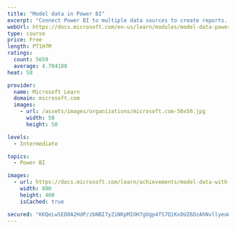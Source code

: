 ```yaml
---
title: "Model data in Power BI"
excerpt: "Connect Power BI to multiple data sources to create reports. Define the relationship between your data sources."
webUrl: https://docs.microsoft.com/en-us/learn/modules/model-data-power-bi/
type: course
price: Free
length: PT1H7M
ratings:
  count: 5659
  average: 4.704188
heat: 58

provider:
  name: Microsoft Learn
  domain: microsoft.com
  images:
    - url: /assets/images/organizations/microsoft.com-50x50.jpg
      width: 50
      height: 50

levels:
  - Intermediate

topics:
  - Power BI

images:
  - url: https://docs.microsoft.com/learn/achievements/model-data-with-power-bi-desktop-social.png
    width: 800
    height: 400
    isCached: true

secured: "KKQeLw5ED0A2HdP/zbNBI7yZiNKpMIOH7gUgp4fS7Q1Kx0UZ6DzAhNvllyeuW/zGg5Isst/Ps8vrxFI3LoJxUg0w7/d6u6SuebJG4KwaHA5qFLJuEVckn1boDgCUTlpCBuKG3r5meoQ0ocx3+TGkOqCbQKUsRbLksfFyqBeSiDq4afmZGjRKDEgTSkMFrty04rBut0Ytna/RgO32SGUQ/lx3LoIh/BagKu1aTsVj+tleFxoTT9SGefgRA0tWwxd0FBf/J6wic5dT4SGXiMaxstOxrkECLYFMeyhD81EbJuoBHHaEY3kgLbr+gaFqDofZZ4fHGxhccczb7kUlzpZx7ZrhpRUzMs8DrNVlgti1vLXzpS+j/GIYyyXC2F0H/c6G8dzltUbDtGbK+c/C+uRuRiFJdpuYdXHuEITVydqGTQs=;t1HNtogLwVUPvSUtHOoeVQ=="
---
```


